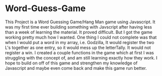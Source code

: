 # Word-Guess-Game

This Project is a Word Guessing Game/Hang Man game using Javascript.
It was my first time ever building something with Javscript after having less than a week of learning the material. It proved difficult. But I got the game working pretty much how I wanted. 
One thing I could not complete was that when I would put a word in my array, i.e. Godzilla, It would register the two L's together as one entry, so it would mess up the letterTally. It would not register a win.
I created a couple functions in the game which at first I was struggling with the concept of, and am still learning exactly how they work. I hope to build on off of this game and strengthen my knowledge of Javascript and maybe even come back and make this game run better.